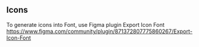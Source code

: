 ## Icons

To generate icons into Font, use Figma plugin Export Icon Font 
https://www.figma.com/community/plugin/871372807775860267/Export-Icon-Font